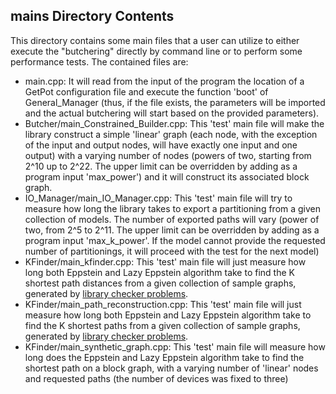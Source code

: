 ## mains Directory Contents
This directory contains some main files that a user can utilize to either execute the "butchering" directly by command 
line or to perform some performance tests.
The contained files are:
- main.cpp: It will read from the input of the program the location of a GetPot configuration file and execute the 
function 'boot' of General_Manager (thus, if the file exists, the parameters will be imported and the actual butchering 
will start based on the provided parameters).
- Butcher/main_Constrained_Builder.cpp: This 'test' main file will make the library construct a simple 'linear' graph 
(each node, with the exception of the input and output nodes, will have exactly one input and one output) with a varying
number of nodes (powers of two, starting from 2^10 up to 2^22. The upper limit can be overridden by adding as a program
input 'max_power') and it will construct its associated block graph.
- IO_Manager/main_IO_Manager.cpp: This 'test' main file will try to measure how long the library takes to export a 
partitioning from a given collection of models.
The number of exported paths will vary (power of two, from 2^5 to 2^11. The upper limit can be overridden by adding as
a program input 'max_k_power'. If the model cannot provide the requested number of partitionings, it will proceed with 
the test for the next model)
- KFinder/main_kfinder.cpp: This 'test' main file will just measure how long both Eppstein and Lazy Eppstein algorithm 
take to find the K shortest path distances from a given collection of sample graphs, generated by 
[library checker problems](https://github.com/yosupo06/library-checker-problems).
- KFinder/main_path_reconstruction.cpp: This 'test' main file will just measure how long both Eppstein and Lazy Eppstein 
  algorithm take to find the K shortest paths from a given collection of sample graphs, generated by
  [library checker problems](https://github.com/yosupo06/library-checker-problems).
- KFinder/main_synthetic_graph.cpp: This 'test' main file will measure how long does the Eppstein and Lazy Eppstein
algorithm take to find the shortest path on a block graph, with a varying number of 'linear' nodes and requested paths
(the number of devices was fixed to three) 